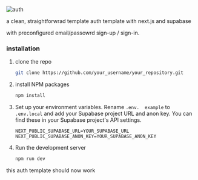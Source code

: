 ![auth](./public/auth.png)

a clean, straightforwrad template auth template with next.js and supabase 

with preconfigured email/passowrd sign-up / sign-in. 

### installation

1.  clone the repo
    ```sh
    git clone https://github.com/your_username/your_repository.git
    ```
2.  install NPM packages
    ```sh
    npm install
    ```
3.  Set up your environment variables. Rename `.env.  example` to `.env.local` and add your Supabase project URL and anon key. You can find these in your Supabase project's API settings.

    ```env
    NEXT_PUBLIC_SUPABASE_URL=YOUR_SUPABASE_URL
    NEXT_PUBLIC_SUPABASE_ANON_KEY=YOUR_SUPABASE_ANON_KEY
    ```

4.  Run the development server
    ```sh
    npm run dev
    ```

this auth template should now work